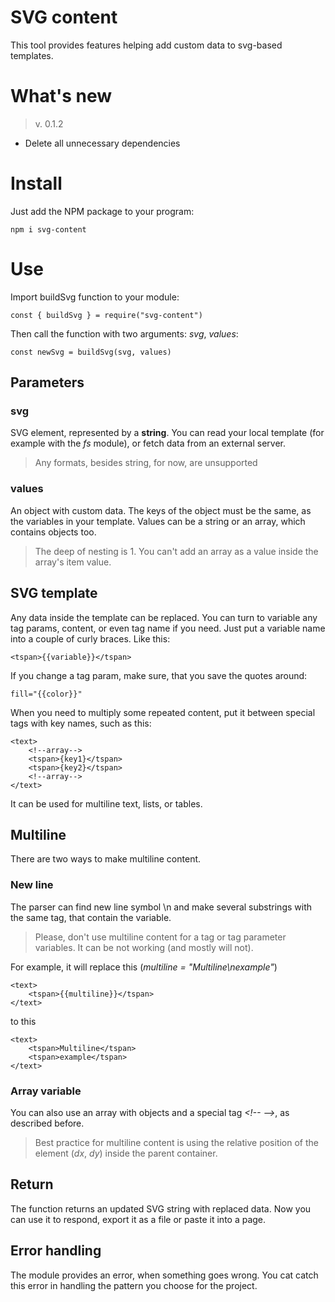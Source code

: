 # SVG content

This tool provides features helping add custom data to svg-based templates.

# What's new
> v. 0.1.2

* Delete all unnecessary dependencies

# Install

Just add the NPM package to your program:

    npm i svg-content

# Use

Import buildSvg function to your module:

    const { buildSvg } = require("svg-content")

Then call the function with two arguments: _svg_, _values_:

    const newSvg = buildSvg(svg, values)

## Parameters

### svg

SVG element, represented by a **string**. You can read your local template (for example with the _fs_ module), or fetch data from an external server.

> Any formats, besides string, for now, are unsupported

### values

An object with custom data. The keys of the object must be the same, as the variables in your template. Values can be a string or an array, which contains objects too.

> The deep of nesting is 1. You can't add an array as a value inside the array's item value.

## SVG template

Any data inside the template can be replaced. You can turn to variable any tag params, content, or even tag name if you need. Just put a variable name into a couple of curly braces. Like this:

    <tspan>{{variable}}</tspan>

If you change a tag param, make sure, that you save the quotes around:

    fill="{{color}}"

When you need to multiply some repeated content, put it between special tags with key names, such as this:

    <text>
        <!--array-->
        <tspan>{key1}</tspan>
        <tspan>{key2}</tspan>
        <!--array-->
    </text>

It can be used for multiline text, lists, or tables.

## Multiline

There are two ways to make multiline content.

### New line

The parser can find new line symbol \n and make several substrings with the same tag, that contain the variable.

> Please, don't use multiline content for a tag or tag parameter variables. It can be not working (and mostly will not).

For example, it will replace this (_multiline = "Multiline\nexample"_)

    <text>
        <tspan>{{multiline}}</tspan>
    </text>

to this

    <text>
        <tspan>Multiline</tspan>
        <tspan>example</tspan>
    </text>

### Array variable

You can also use an array with objects and a special tag _\<!-- -->_, as described before.

> Best practice for multiline content is using the relative position of the element (_dx_, _dy_) inside the parent container.

## Return

The function returns an updated SVG string with replaced data. Now you can use it to respond, export it as a file or paste it into a page.

## Error handling

The module provides an error, when something goes wrong. You cat catch this error in handling the pattern you choose for the project.
